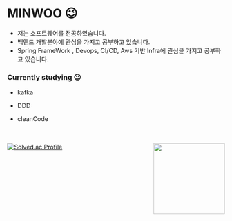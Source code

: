 # MINWOO 😉

  

-  저는 소프트웨어를 전공하였습니다.
-  백엔드 개발분야에 관심을 가지고 공부하고 있습니다.
-  Spring FrameWork , Devops, CI/CD, Aws 기반 Infra에 관심을 가지고 공부하고 있습니다.

### Currently studying 😉 

* kafka

* DDD

* cleanCode


<br><br>
[![Solved.ac Profile](http://mazassumnida.wtf/api/v2/generate_badge?boj=kbsserver)](https://solved.ac/kbsserver/)
<img align='right' src="https://github-readme-stats.vercel.app/api?username=minwoo1999" height="165">




</div>





